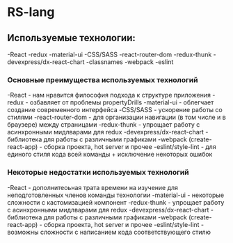 # RS-lang
## Используемые технологии:
 -React
 -redux
 -material-ui
 -CSS/SASS
 -react-router-dom
 -redux-thunk
 -devexpress/dx-react-chart
 -classnames
 -webpack
 -eslint

 ### Основные преимущества используемых технологий
 -React - нам нравится философия подхода к структуре приложения
 -redux - озбавляет от проблемы propertyDrills
 -material-ui - облегчает создание современного интерфейса
 -CSS/SASS - ускорение работы со стилями
 -react-router-dom - для организации навигации (в том числе и в браузере) между страницами
 -redux-thunk - упрощает работу с асинхронными мидлварами для redux
 -devexpress/dx-react-chart - библиотека для работы с различными графиками
 -webpack (create-react-app) - сборка проекта, hot server и прочее
 -eslint/style-lint - для единого стиля кода всей команды + исключение некоторых ошибок


 ### Некоторые недостатки используемых технологий
 -React - дополнитеоьная трата времени на изучение для неподготовленных членов команды технологии
 -material-ui - некоторые сложности с кастомизацией компонент
 -redux-thunk - упрощает работу с асинхронными мидлварами для redux
 -devexpress/dx-react-chart - библиотека для работы с различными графиками
 -webpack (create-react-app) - сборка проекта, hot server и прочее
 -eslint/style-lint - возможны сложности с написанием кода соответствующего стилю
